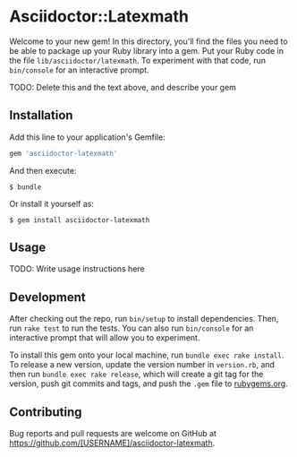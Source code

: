 # Asciidoctor::Latexmath

Welcome to your new gem! In this directory, you'll find the files you need to be able to package up your Ruby library into a gem. Put your Ruby code in the file `lib/asciidoctor/latexmath`. To experiment with that code, run `bin/console` for an interactive prompt.

TODO: Delete this and the text above, and describe your gem

## Installation

Add this line to your application's Gemfile:

```ruby
gem 'asciidoctor-latexmath'
```

And then execute:

    $ bundle

Or install it yourself as:

    $ gem install asciidoctor-latexmath

## Usage

TODO: Write usage instructions here

## Development

After checking out the repo, run `bin/setup` to install dependencies. Then, run `rake test` to run the tests. You can also run `bin/console` for an interactive prompt that will allow you to experiment.

To install this gem onto your local machine, run `bundle exec rake install`. To release a new version, update the version number in `version.rb`, and then run `bundle exec rake release`, which will create a git tag for the version, push git commits and tags, and push the `.gem` file to [rubygems.org](https://rubygems.org).

## Contributing

Bug reports and pull requests are welcome on GitHub at https://github.com/[USERNAME]/asciidoctor-latexmath.

